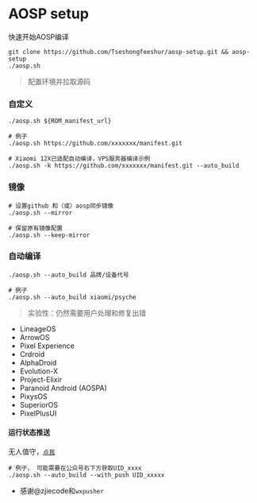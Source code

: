 # AOSP setup
快速开始AOSP编译
```
git clone https://github.com/Tseshongfeeshur/aosp-setup.git && aosp-setup
./aosp.sh
```
> 配置环境并拉取源码

### 自定义
```
./aosp.sh ${ROM_manifest_url}

# 例子
./aosp.sh https://github.com/xxxxxxx/manifest.git

# Xiaomi 12X已适配自动编译，VPS服务器编译示例
./aosp.sh -k https://github.com/xxxxxxx/manifest.git --auto_build
```

### 镜像
```
# 设置github 和（或）aosp同步镜像
./aosp.sh --mirror

# 保留原有镜像配置
./aosp.sh --keep-mirror
```

### 自动编译
```
./aosp.sh --auto_build 品牌/设备代号

# 例子
./aosp.sh --auto_build xiaomi/psyche
```
> 实验性：仍然需要用户处理和修复出错

+ LineageOS
+ ArrowOS
+ Pixel Experience
+ Crdroid
+ AlphaDroid
+ Evolution-X
+ Project-Elixir
+ Paranoid Android (AOSPA)
+ PixysOS
+ SuperiorOS
+ PixelPlusUI

#### 运行状态推送
无人值守，[`点我`](https://wxpusher.zjiecode.com/wxuser/?type=1&id=83609#/follow)
```
# 例子， 可能需要在公众号右下方获取UID_xxxx
./aosp.sh --auto_build --with_push UID_xxxxx
```
+ 感谢@zjiecode和`wxpusher`
